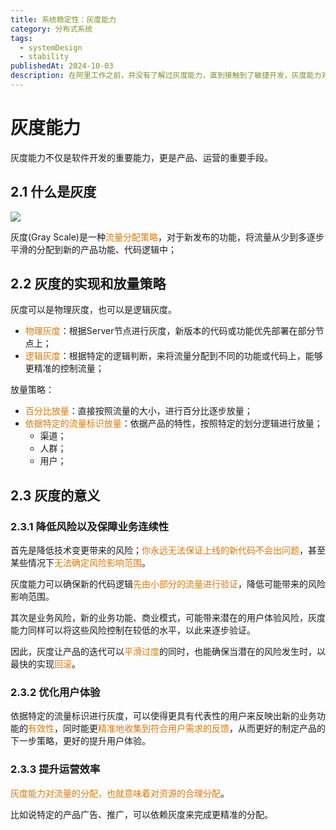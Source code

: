 ```yaml
---
title: 系统稳定性：灰度能力
category: 分布式系统
tags:
  - systemDesign
  - stability
publishedAt: 2024-10-03
description: 在阿里工作之前，并没有了解过灰度能力，直到接触到了敏捷开发，灰度能力对快速地产品迭代及其重要
---
```

# 灰度能力

灰度能力不仅是软件开发的重要能力，更是产品、运营的重要手段。
## 2.1 什么是灰度

![](/images/工程能力-稳定性-灰度能力.png)

灰度(Gray Scale)是一种<font color="#de7802">流量分配策略</font>，对于新发布的功能，将流量从少到多逐步平滑的分配到新的产品功能、代码逻辑中；

## 2.2 灰度的实现和放量策略

灰度可以是物理灰度，也可以是逻辑灰度。
- <font color="#de7802">物理灰度</font>：根据Server节点进行灰度，新版本的代码或功能优先部署在部分节点上；
- <font color="#de7802">逻辑灰度</font>：根据特定的逻辑判断，来将流量分配到不同的功能或代码上，能够更精准的控制流量；

放量策略：
- <font color="#de7802">百分比放量</font>：直接按照流量的大小，进行百分比逐步放量；
- <font color="#de7802">依据特定的流量标识放量</font>：依据产品的特性，按照特定的划分逻辑进行放量；
	- 渠道；
	- 人群；
	- 用户；

## 2.3 灰度的意义

### 2.3.1 降低风险以及保障业务连续性

首先是降低技术变更带来的风险；<font color="#de7802">你永远无法保证上线的新代码不会出问题</font>，甚至某些情况下<font color="#de7802">无法确定风险影响范围</font>。

灰度能力可以确保新的代码逻辑<font color="#de7802">先由小部分的流量进行验证</font>，降低可能带来的风险影响范围。

其次是业务风险，新的业务功能、商业模式，可能带来潜在的用户体验风险，灰度能力同样可以将这些风险控制在较低的水平，以此来逐步验证。

因此，灰度让产品的迭代可以<font color="#de7802">平滑过度</font>的同时，也能确保当潜在的风险发生时，以最快的实现<font color="#de7802">回滚</font>。

### 2.3.2 优化用户体验

依据特定的流量标识进行灰度，可以使得更具有代表性的用户来反映出新的业务功能的<font color="#de7802">有效性</font>，同时能更<font color="#de7802">精准地收集到符合用户需求的反馈</font>，从而更好的制定产品的下一步策略，更好的提升用户体验。


### 2.3.3 提升运营效率

<font color="#de7802">灰度能力对流量的分配，也就意味着对资源的合理分配</font>。

比如说特定的产品广告、推广，可以依赖灰度来完成更精准的分配。